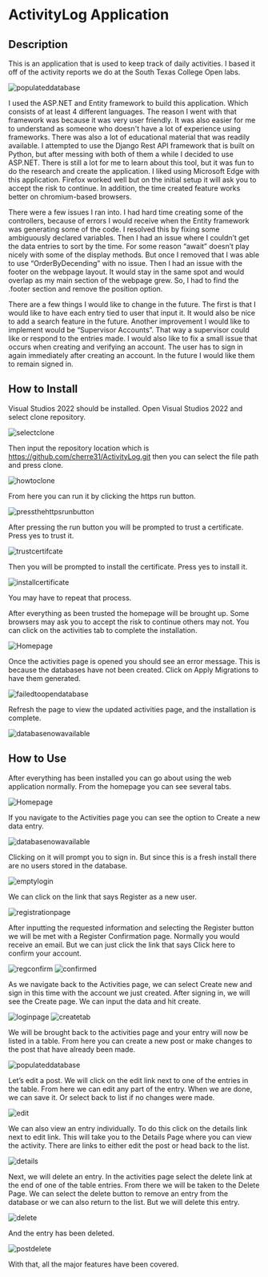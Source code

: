 # ActivityLog Application

## Description
This is an application that is used to keep track of daily activities.  I based it off of the activity reports we do at the South Texas College Open labs. 

![populateddatabase](https://user-images.githubusercontent.com/128923702/228906362-0528e152-2c43-497e-a4c4-de93780ce9fe.png)

I used the ASP.NET and Entity framework to build this application.  Which consists of at least 4 different languages.  The reason I went with that framework was because it was very user friendly.  It was also easier for me to understand as someone who doesn't have a lot of experience using frameworks.  There was also a lot of educational material that was readily available.  I attempted to use the Django Rest API framework that is built on Python, but after messing with both of them a while I decided to use ASP.NET.  There is still a lot for me to learn about this tool, but it was fun to do the research and create the application.  I liked using Microsoft Edge with this application.  Firefox worked well but on the initial setup it will ask you to accept the risk to continue.  In addition, the time created feature works better on chromium-based browsers.

There were a few issues I ran into.  I had hard time creating some of the controllers, because of errors I would receive when the Entity framework was generating some of the code.  I resolved this by fixing some ambiguously declared variables.  Then I had an issue where I couldn’t get the data entries to sort by the time.  For some reason “await” doesn’t play nicely with some of the display methods.  But once I removed that I was able to use “OrderByDecending” with no issue.  Then I had an issue with the footer on the webpage layout.  It would stay in the same spot and would overlap as my main section of the webpage grew.  So, I had to find the .footer section and remove the position option.      

There are a few things I would like to change in the future.  The first is that I would like to have each entry tied to user that input it.  It would also be nice to add a search feature in the future.  Another improvement I would like to implement would be “Supervisor Accounts”.  That way a supervisor could like or respond to the entries made.  I would also like to fix a small issue that occurs when creating and verifying an account.  The user has to sign in again immediately after creating an account.  In the future I would like them to remain signed in. 

## How to Install
Visual Studios 2022 should be installed.
Open Visual Studios 2022 and select clone repository.

![selectclone](https://user-images.githubusercontent.com/128923702/228883631-dcbf3f45-dcbd-439d-8f54-f4009a787bf2.png)

Then input the repository location which is https://github.com/cherre31/ActivityLog.git then you can select the file path and press clone.

![howtoclone](https://user-images.githubusercontent.com/128923702/228883677-916efe65-8ba8-445a-a379-c9935277c890.png)

From here you can run it by clicking the https run button.

![pressthehttpsrunbutton](https://user-images.githubusercontent.com/128923702/228884068-eca4a3d5-25b9-4a42-aa5b-9dfc8a0f0776.png)

After pressing the run button you will be prompted to trust a certificate.  Press yes to trust it.

![trustcertifcate](https://user-images.githubusercontent.com/128923702/228893228-53775e51-1c35-4bcf-b495-746517d66c56.png)

Then you will be prompted to install the certificate.  Press yes to install it.   

![installcertificate](https://user-images.githubusercontent.com/128923702/228893266-0d0bcdd6-7bf2-4c4b-835b-3af61857b74c.png)

You may have to repeat that process. 

After everything as been trusted the homepage will be brought up.  Some browsers may ask you to accept the risk to continue others may not.  You can click on the activities tab to complete the installation.

![Homepage](https://user-images.githubusercontent.com/128923702/228894308-eb06cc4d-96e5-4a34-97c8-f03e4a6d9f26.png)

Once the activities page is opened you should see an error message.  This is because the databases have not been created.  Click on Apply Migrations to have them generated.

![failedtoopendatabase](https://user-images.githubusercontent.com/128923702/228886381-bf90d710-5112-4d5a-b734-e3f5eadc5a0e.png)

Refresh the page to view the updated activities page, and the installation is complete. 

![databasenowavailable](https://user-images.githubusercontent.com/128923702/228886422-442efeba-53c5-4f17-9f9d-5ea957f447e7.png)

## How to Use
After everything has been installed you can go about using the web application normally.
From the homepage you can see several tabs.

![Homepage](https://user-images.githubusercontent.com/128923702/228898654-829e0e65-09e5-4a61-ada1-f5fa7949349f.png)

If you navigate to the Activities page you can see the option to Create a new data entry.  

![databasenowavailable](https://user-images.githubusercontent.com/128923702/228903419-42e036b2-d495-48cc-b91e-94d04b998fe9.png)

Clicking on it will prompt you to sign in.  But since this is a fresh install there are no users stored in the database. 

![emptylogin](https://user-images.githubusercontent.com/128923702/228903684-bf51d560-64ce-4f77-a302-382da01e9984.png)

We can click on the link that says Register as a new user.

![registrationpage](https://user-images.githubusercontent.com/128923702/228903726-13bbb894-d2de-4637-a3d2-69383bf13b61.png)

After inputting the requested information and selecting the Register button we will be met with a Register Confirmation page.  Normally you would receive an email.  But we can just click the link that says Click here to confirm your account.

![regconfirm](https://user-images.githubusercontent.com/128923702/228903776-5cdda0f7-798e-4a23-a82e-58fbaec2ac58.png)
![confirmed](https://user-images.githubusercontent.com/128923702/228903797-8213250c-e0af-4155-ba0d-5196e807a01d.png)

As we navigate back to the Activities page, we can select Create new and sign in this time with the account we just created.  After signing in, we will see the Create page.  We can input the data and hit create.

![loginpage](https://user-images.githubusercontent.com/128923702/228903912-0b8cdc5c-a9cc-459f-bb5f-b12ef0a22f92.png)
![createtab](https://user-images.githubusercontent.com/128923702/228903931-b43de743-62f6-4fbd-9c69-d731e77fc7af.png)

We will be brought back to the activities page and your entry will now be listed in a table.  From here you can create a new post or make changes to the post that have already been made.  

![populateddatabase](https://user-images.githubusercontent.com/128923702/228904374-12baba2d-a4f5-4e4a-a828-eeacd7e80d18.png)

Let’s edit a post.  We will click on the edit link next to one of the entries in the table.  From here we can edit any part of the entry.  When we are done, we can save it.  Or select back to list if no changes were made.  

![edit](https://user-images.githubusercontent.com/128923702/228904053-59d9c66d-3a40-473b-a516-94085292471d.png)

We can also view an entry individually.  To do this click on the details link next to edit link.  This will take you to the Details Page where you can view the activity.  There are links to either edit the post or head back to the list. 

![details](https://user-images.githubusercontent.com/128923702/228904280-b27d61b6-a7a4-4360-99d9-bbf462f654c6.png)

Next, we will delete an entry.  In the activities page select the delete link at the end of one of the table entries.  From there we will be taken to the Delete Page.  We can select the delete button to remove an entry from the database or we can also return to the list.  But we will delete this entry.

![delete](https://user-images.githubusercontent.com/128923702/228904436-0f8c04f9-cac0-49da-87e3-aa0d5ec7f059.png)

And the entry has been deleted.

![postdelete](https://user-images.githubusercontent.com/128923702/228904639-303dc3fc-14d0-448d-b607-5e49f5539716.png)

With that, all the major features have been covered.



